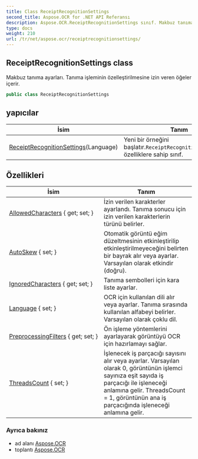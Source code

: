 ```yaml
---
title: Class ReceiptRecognitionSettings
second_title: Aspose.OCR for .NET API Referansı
description: Aspose.OCR.ReceiptRecognitionSettings sınıf. Makbuz tanıma ayarları. Tanıma işleminin özelleştirilmesine izin veren öğeler içerir.
type: docs
weight: 210
url: /tr/net/aspose.ocr/receiptrecognitionsettings/
---
```

## ReceiptRecognitionSettings class

Makbuz tanıma ayarları. Tanıma işleminin özelleştirilmesine izin veren öğeler içerir.

```csharp
public class ReceiptRecognitionSettings
```

## yapıcılar

| İsim | Tanım |
| --- | --- |
| [ReceiptRecognitionSettings](receiptrecognitionsettings/)(Language) | Yeni bir örneğini başlatır.`ReceiptRecognitionSettings`tam özelliklere sahip sınıf. |

## Özellikleri

| İsim | Tanım |
| --- | --- |
| [AllowedCharacters](../../aspose.ocr/receiptrecognitionsettings/allowedcharacters/) { get; set; } | İzin verilen karakterler ayarlandı. Tanıma sonucu için izin verilen karakterlerin türünü belirler. |
| [AutoSkew](../../aspose.ocr/receiptrecognitionsettings/autoskew/) { set; } | Otomatik görüntü eğim düzeltmesinin etkinleştirilip etkinleştirilmeyeceğini belirten bir bayrak alır veya ayarlar. Varsayılan olarak etkindir (doğru). |
| [IgnoredCharacters](../../aspose.ocr/receiptrecognitionsettings/ignoredcharacters/) { get; set; } | Tanıma sembolleri için kara liste ayarlar. |
| [Language](../../aspose.ocr/receiptrecognitionsettings/language/) { set; } | OCR için kullanılan dili alır veya ayarlar.  Tanıma sırasında kullanılan alfabeyi belirler. Varsayılan olarak çoklu dil. |
| [PreprocessingFilters](../../aspose.ocr/receiptrecognitionsettings/preprocessingfilters/) { get; set; } | Ön işleme yöntemlerini ayarlayarak görüntüyü OCR için hazırlamayı sağlar. |
| [ThreadsCount](../../aspose.ocr/receiptrecognitionsettings/threadscount/) { set; } | İşlenecek iş parçacığı sayısını alır veya ayarlar. Varsayılan olarak 0, görüntünün işlemci sayınıza eşit sayıda iş parçacığı ile işleneceği anlamına gelir. ThreadsCount = 1, görüntünün ana iş parçacığında işleneceği anlamına gelir. |

### Ayrıca bakınız

* ad alanı [Aspose.OCR](../../aspose.ocr/)
* toplantı [Aspose.OCR](../../)


